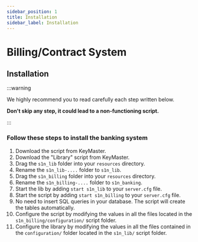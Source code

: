 ```yaml
---
sidebar_position: 1
title: Installation
sidebar_label: Installation
---
```


# Billing/Contract System
## Installation

:::warning

We highly recommend you to read carefully each step written below.

**Don't skip any step, it could lead to a non-functioning script.**

:::

### Follow these steps to install the banking system


1. Download the script from KeyMaster.
2. Download the "Library" script from KeyMaster.
3. Drag the `s1n_lib` folder into your `resources` directory.
4. Rename the `s1n_lib-....` folder to `s1n_lib`.
5. Drag the `s1n_billing` folder into your `resources` directory.
6. Rename the `s1n_billing-....` folder to `s1n_banking`.
7. Start the lib by adding `start s1n_lib` to your `server.cfg` file.
8. Start the script by adding `start s1n_billing` to your `server.cfg` file.
9. No need to insert SQL queries in your database. The script will create the tables automatically.
10. Configure the script by modifying the values in all the files located in the `s1n_billing/configuration/` script folder.
11. Configure the library by modifying the values in all the files contained in the `configuration/` folder located in the `s1n_lib/` script folder.
